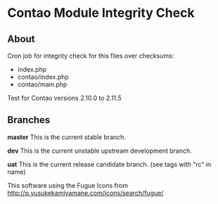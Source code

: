 Contao Module Integrity Check
=============================

## About

Cron job for integrity check for this files over checksums:
* index.php
* contao/index.php
* contao/main.php

Test for Contao versions 2.10.0 to 2.11.5

## Branches

**master** This is the current stable branch.

**dev** This is the current unstable upstream development branch.

**uat** This is the current release candidate branch. (see tags with "rc" in name)


This software using the Fugue Icons from http://p.yusukekamiyamane.com/icons/search/fugue/
